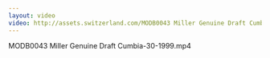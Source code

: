 ```yaml
---
layout: video
video: http://assets.switzerland.com/MODB0043 Miller Genuine Draft Cumbia-30-1999.mp4
---
```

MODB0043 Miller Genuine Draft Cumbia-30-1999.mp4
